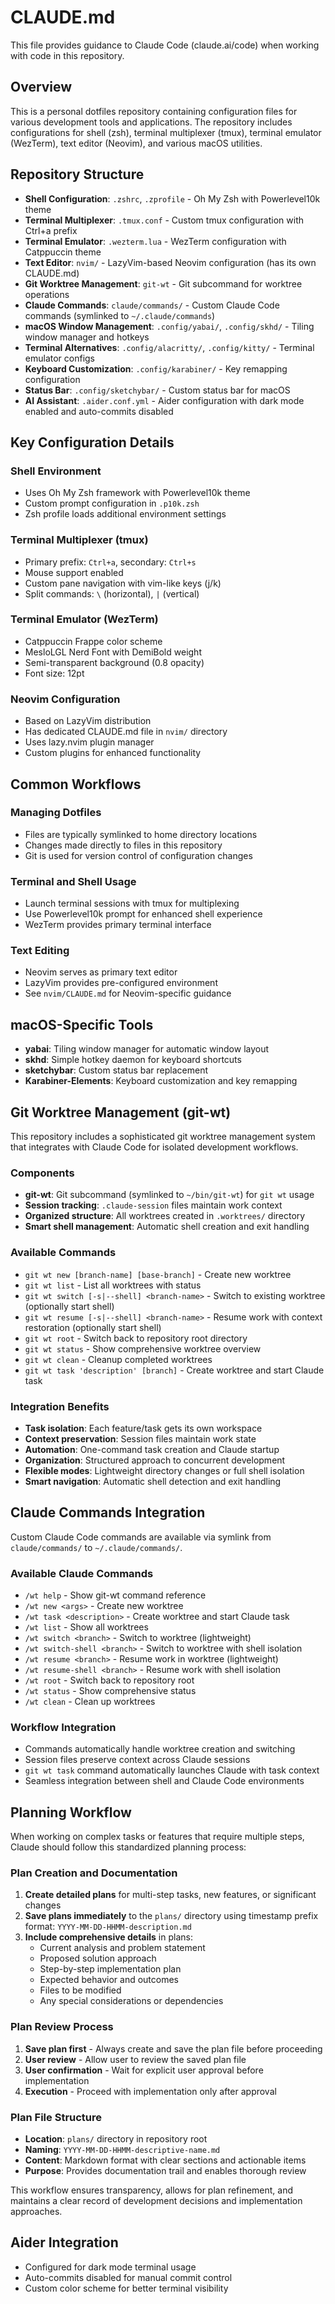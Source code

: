 # CLAUDE.md

This file provides guidance to Claude Code (claude.ai/code) when working with code in this repository.

## Overview

This is a personal dotfiles repository containing configuration files for various development tools and applications. The repository includes configurations for shell (zsh), terminal multiplexer (tmux), terminal emulator (WezTerm), text editor (Neovim), and various macOS utilities.

## Repository Structure

- **Shell Configuration**: `.zshrc`, `.zprofile` - Oh My Zsh with Powerlevel10k theme
- **Terminal Multiplexer**: `.tmux.conf` - Custom tmux configuration with Ctrl+a prefix
- **Terminal Emulator**: `.wezterm.lua` - WezTerm configuration with Catppuccin theme
- **Text Editor**: `nvim/` - LazyVim-based Neovim configuration (has its own CLAUDE.md)
- **Git Worktree Management**: `git-wt` - Git subcommand for worktree operations
- **Claude Commands**: `claude/commands/` - Custom Claude Code commands (symlinked to `~/.claude/commands`)
- **macOS Window Management**: `.config/yabai/`, `.config/skhd/` - Tiling window manager and hotkeys
- **Terminal Alternatives**: `.config/alacritty/`, `.config/kitty/` - Terminal emulator configs
- **Keyboard Customization**: `.config/karabiner/` - Key remapping configuration
- **Status Bar**: `.config/sketchybar/` - Custom status bar for macOS
- **AI Assistant**: `.aider.conf.yml` - Aider configuration with dark mode enabled and auto-commits disabled

## Key Configuration Details

### Shell Environment
- Uses Oh My Zsh framework with Powerlevel10k theme
- Custom prompt configuration in `.p10k.zsh`
- Zsh profile loads additional environment settings

### Terminal Multiplexer (tmux)
- Primary prefix: `Ctrl+a`, secondary: `Ctrl+s`
- Mouse support enabled
- Custom pane navigation with vim-like keys (j/k)
- Split commands: `\` (horizontal), `|` (vertical)

### Terminal Emulator (WezTerm)
- Catppuccin Frappe color scheme
- MesloLGL Nerd Font with DemiBold weight
- Semi-transparent background (0.8 opacity)
- Font size: 12pt

### Neovim Configuration
- Based on LazyVim distribution
- Has dedicated CLAUDE.md file in `nvim/` directory
- Uses lazy.nvim plugin manager
- Custom plugins for enhanced functionality

## Common Workflows

### Managing Dotfiles
- Files are typically symlinked to home directory locations
- Changes made directly to files in this repository
- Git is used for version control of configuration changes

### Terminal and Shell Usage
- Launch terminal sessions with tmux for multiplexing
- Use Powerlevel10k prompt for enhanced shell experience
- WezTerm provides primary terminal interface

### Text Editing
- Neovim serves as primary text editor
- LazyVim provides pre-configured environment
- See `nvim/CLAUDE.md` for Neovim-specific guidance

## macOS-Specific Tools
- **yabai**: Tiling window manager for automatic window layout
- **skhd**: Simple hotkey daemon for keyboard shortcuts
- **sketchybar**: Custom status bar replacement
- **Karabiner-Elements**: Keyboard customization and key remapping

## Git Worktree Management (git-wt)

This repository includes a sophisticated git worktree management system that integrates with Claude Code for isolated development workflows.

### Components
- **git-wt**: Git subcommand (symlinked to `~/bin/git-wt`) for `git wt` usage
- **Session tracking**: `.claude-session` files maintain work context
- **Organized structure**: All worktrees created in `.worktrees/` directory
- **Smart shell management**: Automatic shell creation and exit handling

### Available Commands
- `git wt new [branch-name] [base-branch]` - Create new worktree
- `git wt list` - List all worktrees with status
- `git wt switch [-s|--shell] <branch-name>` - Switch to existing worktree (optionally start shell)
- `git wt resume [-s|--shell] <branch-name>` - Resume work with context restoration (optionally start shell)
- `git wt root` - Switch back to repository root directory
- `git wt status` - Show comprehensive worktree overview
- `git wt clean` - Cleanup completed worktrees
- `git wt task 'description' [branch]` - Create worktree and start Claude task

### Integration Benefits
- **Task isolation**: Each feature/task gets its own workspace
- **Context preservation**: Session files maintain work state
- **Automation**: One-command task creation and Claude startup
- **Organization**: Structured approach to concurrent development
- **Flexible modes**: Lightweight directory changes or full shell isolation
- **Smart navigation**: Automatic shell detection and exit handling

## Claude Commands Integration

Custom Claude Code commands are available via symlink from `claude/commands/` to `~/.claude/commands/`.

### Available Claude Commands
- `/wt help` - Show git-wt command reference
- `/wt new <args>` - Create new worktree
- `/wt task <description>` - Create worktree and start Claude task
- `/wt list` - Show all worktrees
- `/wt switch <branch>` - Switch to worktree (lightweight)
- `/wt switch-shell <branch>` - Switch to worktree with shell isolation
- `/wt resume <branch>` - Resume work in worktree (lightweight)
- `/wt resume-shell <branch>` - Resume work with shell isolation
- `/wt root` - Switch back to repository root
- `/wt status` - Show comprehensive status
- `/wt clean` - Clean up worktrees

### Workflow Integration
- Commands automatically handle worktree creation and switching
- Session files preserve context across Claude sessions
- `git wt task` command automatically launches Claude with task context
- Seamless integration between shell and Claude Code environments

## Planning Workflow

When working on complex tasks or features that require multiple steps, Claude should follow this standardized planning process:

### Plan Creation and Documentation
1. **Create detailed plans** for multi-step tasks, new features, or significant changes
2. **Save plans immediately** to the `plans/` directory using timestamp prefix format: `YYYY-MM-DD-HHMM-description.md`
3. **Include comprehensive details** in plans:
   - Current analysis and problem statement
   - Proposed solution approach
   - Step-by-step implementation plan
   - Expected behavior and outcomes
   - Files to be modified
   - Any special considerations or dependencies

### Plan Review Process
1. **Save plan first** - Always create and save the plan file before proceeding
2. **User review** - Allow user to review the saved plan file
3. **User confirmation** - Wait for explicit user approval before implementation
4. **Execution** - Proceed with implementation only after approval

### Plan File Structure
- **Location**: `plans/` directory in repository root
- **Naming**: `YYYY-MM-DD-HHMM-descriptive-name.md`
- **Content**: Markdown format with clear sections and actionable items
- **Purpose**: Provides documentation trail and enables thorough review

This workflow ensures transparency, allows for plan refinement, and maintains a clear record of development decisions and implementation approaches.

## Aider Integration
- Configured for dark mode terminal usage
- Auto-commits disabled for manual commit control
- Custom color scheme for better terminal visibility